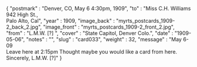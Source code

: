 {
  "postmark" : "Denver, CO, May 6 4:30pm, 1909",
  "to" : "Miss C.H. Williams<br> 942 High St.,<br>Palo Alto, Cal",
  "year" : 1909,
  "image_back" : "myrts_postcards_1909-2_back_2.jpg",
  "image_front" : "myrts_postcards_1909-2_front_2.jpg",
  "from" : "L.M.W. [?] ",
  "cover" : "State Capitol, Denver Colo.",
  "date" : "1909-05-06",
  "notes" : "",
  "slug" : "card033",
  "weight" : 32,
  "message" : "May 6-09<br>Leave here at 2:15pm Thought maybe you would like a card from here. Sincerely, L.M.W. [?]"
}
